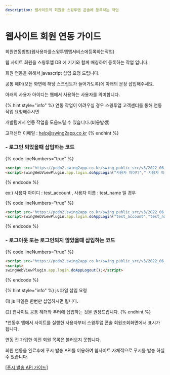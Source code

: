 ```yaml
---
description: 웹사이트의 회원을 스윙투앱 콘솔에 등록하는 작업
---
```


# 웹사이트 회원 연동 가이드

회원연동방법(웹사용자를스윙투앱앱서비스에등록하는작업)&#x20;

웹 사이트 회원을 스윙투앱 DB 에 기기와 함께 매칭하여 등록하는 작업 입니다.&#x20;

회원 연동을 위해서 javascript 삽입 요청 드립니다.&#x20;

공통 헤더(모든 화면에 해당 스크립트가 들어가도록)에 아래의 문장 삽입해주세요.&#x20;

아래의 사용자 아이디는 웹에서 사용하는 사용자를 의미합니다.

{% hint style="info" %}
연동 작업이 어려우실 경우 스윙투앱 고객센터를 통해 연동 작업 요청해주시면

개발팀에서 연동 작업을 도움드릴 수 있습니다.(비용발생)

고객센터 이메일 : help@swing2app.co.kr
{% endhint %}

### - 로그인 되었을때 삽입하는 코드

{% code lineNumbers="true" %}
```html
<script src="https://pcdn2.swing2app.co.kr/swing_public_src/v3/2022_06_17_001/js/swing_app_on_web.js?20220819"></script>
<script>swingWebViewPlugin.app.login.doAppLogin("사용자 아이디"," 사용자 이름"); </script>
```
{% endcode %}

ex:) 사용자 아이디 : test\_account , 사용자 이름 : test\_name 일 경우

{% code lineNumbers="true" %}
```html
<script src="https://pcdn2.swing2app.co.kr/swing_public_src/v3/2022_06_17_001/js/swing_app_on_web.js?20220819"></script>
<script>swingWebViewPlugin.app.login.doAppLogin("test_account","test_name"); </script>
```
{% endcode %}

### - 로그아웃 또는 로그인되지 않았을때 삽입하는 코드

{% code lineNumbers="true" %}
```html
<script src="https://pcdn2.swing2app.co.kr/swing_public_src/v3/2022_06_17_001/js/swing_app_on_web.js?20220819"></script>
<script>swingWebViewPlugin.app.login.doAppLogout();</script>
```
{% endcode %}

{% hint style="info" %}
js 파일 삽입 요령

(1) js 파일은 한번만 삽입하시면 됩니다.

(2) 웹사이트 공통 헤더와 푸터에 삽입하는 것을 권장드립니다.
{% endhint %}



\*연동후 앱에서 사이트를 실행한 사용자부터 스윙투앱 콘솔 회원조회화면에서 표시가 됩니다.

연동 전 가입한 이전 회원 목록은 불러오지 못합니다.



회원 연동을 완료후에 푸시 발송 API를 이용하여 웹사이트 자체적으로 푸시를 발송 하실 수 있습니다.

[\[푸시 발송 API 가이드\]](../server-side-api/push-api-notification.md)



